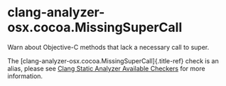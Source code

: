 # clang-analyzer-osx.cocoa.MissingSuperCall

Warn about Objective-C methods that lack a necessary call to super.

The [clang-analyzer-osx.cocoa.MissingSuperCall]{.title-ref} check is an
alias, please see [Clang Static Analyzer Available
Checkers](https://clang.llvm.org/docs/analyzer/checkers.html#osx-cocoa-missingsupercall)
for more information.
